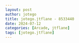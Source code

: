 ```yaml
---
layout: post
author: jotego
title: jotego.jtflane - 8533440
date: 2024-07-12
categories: [Arcade, jtflane]
tags: [jotego.jtflane]
---
```


